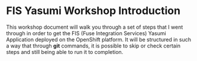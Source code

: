 # FIS Yasumi Workshop Introduction

This workshop document will walk you through a set of steps that I went through in order to get the FIS \(Fuse Integration Services\) Yasumi Application deployed on the OpenShift platform. It will be structured in such a way that through **git** commands, it is possible to skip or check certain steps and still being able to run it to completion.



